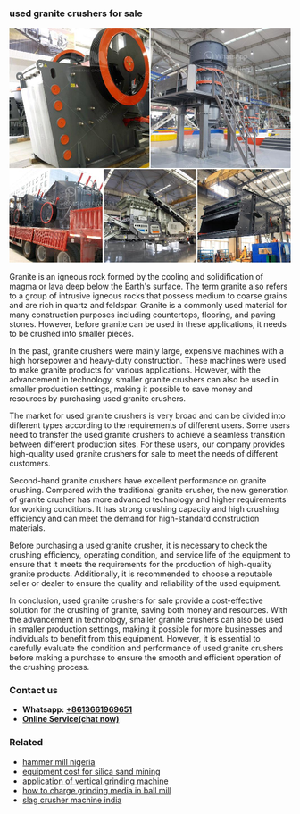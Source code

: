 <h3>used granite crushers for sale</h3><img src='1708309017.jpg' alt=''><p>Granite is an igneous rock formed by the cooling and solidification of magma or lava deep below the Earth's surface. The term granite also refers to a group of intrusive igneous rocks that possess medium to coarse grains and are rich in quartz and feldspar. Granite is a commonly used material for many construction purposes including countertops, flooring, and paving stones. However, before granite can be used in these applications, it needs to be crushed into smaller pieces.</p><p>In the past, granite crushers were mainly large, expensive machines with a high horsepower and heavy-duty construction. These machines were used to make granite products for various applications. However, with the advancement in technology, smaller granite crushers can also be used in smaller production settings, making it possible to save money and resources by purchasing used granite crushers.</p><p>The market for used granite crushers is very broad and can be divided into different types according to the requirements of different users. Some users need to transfer the used granite crushers to achieve a seamless transition between different production sites. For these users, our company provides high-quality used granite crushers for sale to meet the needs of different customers.</p><p>Second-hand granite crushers have excellent performance on granite crushing. Compared with the traditional granite crusher, the new generation of granite crusher has more advanced technology and higher requirements for working conditions. It has strong crushing capacity and high crushing efficiency and can meet the demand for high-standard construction materials.</p><p>Before purchasing a used granite crusher, it is necessary to check the crushing efficiency, operating condition, and service life of the equipment to ensure that it meets the requirements for the production of high-quality granite products. Additionally, it is recommended to choose a reputable seller or dealer to ensure the quality and reliability of the used equipment.</p><p>In conclusion, used granite crushers for sale provide a cost-effective solution for the crushing of granite, saving both money and resources. With the advancement in technology, smaller granite crushers can also be used in smaller production settings, making it possible for more businesses and individuals to benefit from this equipment. However, it is essential to carefully evaluate the condition and performance of used granite crushers before making a purchase to ensure the smooth and efficient operation of the crushing process.</p><h3>Contact us</h3><ul><li><strong>Whatsapp:&nbsp;<a href="https://wa.me/8613661969651">+8613661969651</a></strong></li><li><a href="https://swt.shibang-china.com/?git&amp;zhl&amp;used granite crushers for sale"><strong>Online Service(chat now)</strong></a></li></ul><h3>Related</h3><ul><li><a href='hammer mill nigeria.md'>hammer mill nigeria</a></li><li><a href='equipment cost for silica sand mining.md'>equipment cost for silica sand mining</a></li><li><a href='application of vertical grinding machine.md'>application of vertical grinding machine</a></li><li><a href='how to charge grinding media in ball mill.md'>how to charge grinding media in ball mill</a></li><li><a href='slag crusher machine india.md'>slag crusher machine india</a></li></ul>